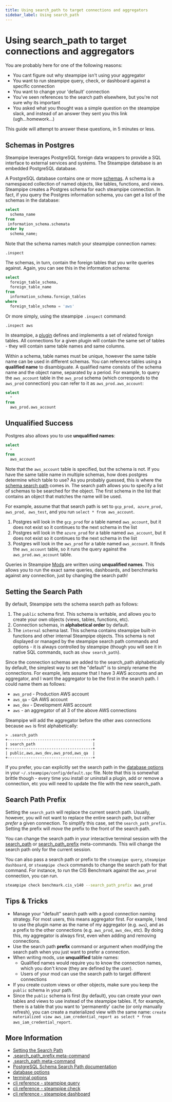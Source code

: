 ```yaml
---
title: Using search_path to target connections and aggregators
sidebar_label: Using search_path
---
```



# Using search_path to target connections and aggregators

You are probably here for one of the following reasons:
- You cant figure out why steampipe isn't using your aggregator
- You want to run steampipe query, check, or dashboard against a specific connection
- You want to change your 'default' connection
- You've seen references to the search path elsewhere, but you're not sure why its important
- You asked what you thought was a simple question on the steampipe slack, and instead of an answer they sent you this link (ugh...homework...)

This guide will attempt to answer these questions, in 5 minutes or less.

## Schemas in Postgres
Steampipe leverages PostgreSQL foreign data wrappers to provide a SQL interface to external services and systems. The Steampipe database is an embedded PostgreSQL database.

A PostgreSQL database contains one or more [schemas](https://www.postgresql.org/docs/current/ddl-schemas.html).  A schema is a namespaced collection of named objects, like tables, functions, and views.  Steampipe creates a Postgres schema for each steampipe connection.  In fact, if you query the Postgres information schema, you can get a list of the schemas in the database:
```sql
select 
  schema_name 
from 
 information_schema.schemata 
order by 
  schema_name;
```

Note that the schema names match your steampipe connection names:
```sql
.inspect
```

The schemas, in turn, contain the foreign tables that you write queries against.  Again, you can see this in the information schema:

```sql
select 
  foreign_table_schema,
  foreign_table_name
from 
  information_schema.foreign_tables
where
  foreign_table_schema = 'aws'
```

Or more simply, using the steampipe `.inspect` command:
```sql
.inspect aws
```

In steampipe, a [plugin](https://steampipe.io/docs/managing/plugins) defines and implements a set of related foreign tables.  All connections for a given plugin will contain the same set of tables - they will contain same table names and same columns.  

Within a schema, table names must be unique, however the same table name can be used in different schemas.  You can reference tables using a **qualified name** to disambiguate.   A qualified name consists of the schema name and the object name, separated by a period.  For example, to query the `aws_account` table in the `aws_prod` schema (which corresponds to the `aws_prod` connection) you can refer to it as `aws_prod.aws_account`:

```sql
select 
  * 
from 
  aws_prod.aws_account
```


## Unqualified Success
Postgres also allows you to use **unqualified names**:
```sql
select 
  * 
from 
  aws_account
```

Note that the `aws_account` table is specified, but the schema is not.  If you have the same table name in multiple schemas, how does postgres determine which table to use?  As you probably guessed, this is where the [schema search path](https://www.postgresql.org/docs/current/ddl-schemas.html#DDL-SCHEMAS-PATH) comes in.  The search path allows you to specify a list of schemas to be searched for the object.  The first schema in the list that contains an object that matches the name will be used.  

For example, assume that that search path is set to `gcp_prod, azure_prod, aws_prod, aws_test`, and you run `select * from aws_account`.  
1. Postgres will look in the `gcp_prod` for a table named `aws_account`, but it does not exist so it continues to the next schema in the list
2. Postgres will look in the `azure_prod` for a table named `aws_account`, but it does not exist so it continues to the next schema in the list
3. Postgres will look in the `aws_prod` for a table named `aws_account`. It finds the `aws_account` table, so it runs the query against the `aws_prod.aws_account` table.  


Queries in Steampipe [Mods](https://steampipe.io/docs/mods/overview) are written using **unqualified names**.   This allows you to run the exact same queries, dashboards, and benchmarks against any connection, just by changing the search path!  


## Setting the Search Path

By default, Steampipe sets the schema search path as follows:
1. The `public` schema first.  This schema is writable, and allows you to create your own objects (views, tables, functions, etc).
2. Connection schemas, in **alphabetical order** by default.
3. The `internal` schema last.   This schema contains steampipe built-in functions and other internal Steampipe objects.  This schema is not displayed or managed by the steampipe search path commands and options -  it is always controlled by steampipe (though you will see it in native SQL commands, such as `show search_path`).

Since the connection schemas are added to the search_path alphabetically by default, the simplest way to set the "default" is to simply rename the connections. For example, lets assume that I have 3 AWS accounts and an aggregator, and I want the aggregator to be the first in the search path.  I could name them as follows:
- `aws_prod` - Production AWS account
- `aws_qa`   - QA AWS account
- `aws_dev`  - Development AWS account
- `aws`  - an aggregator of all 3 of the above AWS connections

Steampipe will add the aggregator before the other aws connections because `aws` is first alphabetically:

```
> .search_path
+-------------------------------------+
| search_path                         |
+-------------------------------------+
| public,aws,aws_dev,aws_prod,aws_qa  |
+-------------------------------------+
```

If you prefer, you can explicitly set the search path in the [database options ](https://steampipe.io/docs/reference/config-files/database) in your `~/.steampipe/config/default.spc` file.  Note that this is somewhat brittle though - every time you install or uninstall a plugin, add or remove a connection, etc you will need to update the file with the new search_path.


## Search Path Prefix

Setting the `search_path` will replace the current search path.  Usually, however, you will not want to replace the entire search path, but rather *prefer* a given connection.  To simplify this case, set the `search_path_prefix`.  Setting the prefix will *move* the prefix to the front of the search path.


You can change the search path in your interactive terminal session with the [search_path](/docs/reference/dot-commands/search_path) or [search_path_prefix](/docs/reference/dot-commands/search_path_prefix) meta-commands.  This will change the search path only for the current session.

You can also pass a search path or prefix to the `steampipe query`, `steampipe dashboard`, or `steampipe check` commands to change the search path for that command.  For instance, to run the CIS Benchmark against the `aws_prod` connection, you can run.

```bash
steampipe check benchmark.cis_v140 --search_path_prefix aws_prod
```

## Tips & Tricks

- Manage your "default" search path with a good connection naming strategy. For most users, this means aggregator first.  For example, I tend to use the plugin name as the name of my aggregator (e.g. `aws`), and as a prefix to the other connections (e.g. `aws_prod`, `aws_dev`, etc).  By doing this, my aggregator is always first, even when adding and removing connections.
- Use the search path **prefix** command or argument when modifying the search path when you just want to prefer a connection.  
- When writing mods, use **unqualified** table names:
  - Qualified names would require you to know the connection names, which you don't know (they are defined by the user).
  - Users of your mod can use the search path to target different connections
- If you create custom views or other objects, make sure you keep the `public` schema in your path.
- Since the `public` schema is first (by default), you can create your own tables and views to use instead of the steampipe tables.  If, for example, there is a table that you want to 'permanently' cache (or only manually refresh), you can create a materialized view with the same name: `create materialized view aws_iam_credential_report as select * from aws_iam_credential_report`.   



## More Information
- [Setting the Search Path](https://steampipe.io/docs/managing/connections#setting-the-search-path)
- [.search_path_prefix meta-command](https://steampipe.io/docs/reference/dot-commands/search_path_prefix)
- [.search_path meta-command](https://steampipe.io/docs/reference/dot-commands/search_path)
- [PostgreSQL Schema Search Path documentation](https://www.postgresql.org/docs/current/ddl-schemas.html#DDL-SCHEMAS-PATH)
- [database options](https://steampipe.io/docs/reference/config-files/database)
- [terminal options](https://steampipe.io/docs/reference/config-files/terminal)
- [cli reference - steampipe query](https://steampipe.io/docs/reference/cli/query)
- [cli reference - steampipe check](https://steampipe.io/docs/reference/cli/check)
- [cli reference - steampipe dashboard](https://steampipe.io/docs/reference/cli/dashboard)
